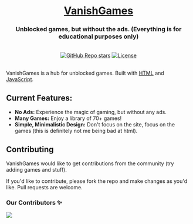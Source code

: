 <div align="center">
  <h1 align="center"><a href="https://orn8.github.io/vanishgames">VanishGames</a></h1>
  <h3>Unblocked games, but without the ads. (Everything is for educational purposes only)</h3>
</div>

</br>

<div align="center">
  <a href="https://github.com/orn8/vanishgames/stargazers"><img alt="GitHub Repo stars" src="https://img.shields.io/github/stars/orn8/vanishgames?style=for-the-badge"></a>
  <a href="https://github.com/orn8/vanishgames/blob/main/LICENSE"><img alt="License" src="https://img.shields.io/badge/license-AGPLv3-purple?style=for-the-badge"></a>
</div>

</br>

VanishGames is a hub for unblocked games. Built with [HTML](https://www.w3.org/html/) and [JavaScript](https://developer.mozilla.org/en-US/docs/Web/JavaScript).

## Current Features:

- **No Ads:** Experience the magic of gaming, but without any ads.
- **Many Games:** Enjoy a library of 70+ games!
- **Simple, Minimalistic Design:** Don't focus on the site, focus on the games (this is definitely not me being bad at html).

## Contributing

VanishGames would like to get contributions from the community (try adding games and stuff).

If you'd like to contribute, please fork the repo and make changes as you'd like. Pull requests are welcome.



### Our Contributors ✨

<a href="https://github.com/orn8/vanishgames/graphs/contributors">
  <img src="https://contrib.rocks/image?repo=orn8/vanishgames" />
</a>
